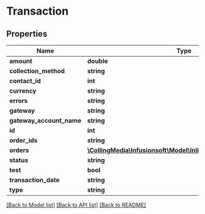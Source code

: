 # Transaction

## Properties
Name | Type | Description | Notes
------------ | ------------- | ------------- | -------------
**amount** | **double** |  | [optional] 
**collection_method** | **string** |  | [optional] 
**contact_id** | **int** |  | [optional] 
**currency** | **string** |  | [optional] 
**errors** | **string** |  | [optional] 
**gateway** | **string** |  | [optional] 
**gateway_account_name** | **string** |  | [optional] 
**id** | **int** |  | [optional] 
**order_ids** | **string** |  | [optional] 
**orders** | [**\CollingMedia\Infusionsoft\Model\InlineResponse20010Orders[]**](InlineResponse20010Orders.md) |  | [optional] 
**status** | **string** |  | [optional] 
**test** | **bool** |  | [optional] 
**transaction_date** | **string** |  | [optional] 
**type** | **string** |  | [optional] 

[[Back to Model list]](../README.md#documentation-for-models) [[Back to API list]](../README.md#documentation-for-api-endpoints) [[Back to README]](../README.md)


